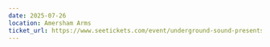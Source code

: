 ```yaml
---
date: 2025-07-26
location: Amersham Arms
ticket_url: https://www.seetickets.com/event/underground-sound-presents-amersham-arms/amersham-arms-london/3387642?src=quiettongues
---
```

